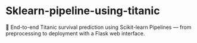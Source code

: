 # Sklearn-pipeline-using-titanic
🔧 End-to-end Titanic survival prediction using Scikit-learn Pipelines — from preprocessing to deployment with a Flask web interface.
